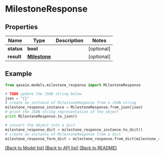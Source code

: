 # MilestoneResponse


## Properties

Name | Type | Description | Notes
------------ | ------------- | ------------- | -------------
**status** | **bool** |  | [optional] 
**result** | [**Milestone**](Milestone.md) |  | [optional] 

## Example

```python
from qaseio.models.milestone_response import MilestoneResponse

# TODO update the JSON string below
json = "{}"
# create an instance of MilestoneResponse from a JSON string
milestone_response_instance = MilestoneResponse.from_json(json)
# print the JSON string representation of the object
print MilestoneResponse.to_json()

# convert the object into a dict
milestone_response_dict = milestone_response_instance.to_dict()
# create an instance of MilestoneResponse from a dict
milestone_response_form_dict = milestone_response.from_dict(milestone_response_dict)
```
[[Back to Model list]](../README.md#documentation-for-models) [[Back to API list]](../README.md#documentation-for-api-endpoints) [[Back to README]](../README.md)


